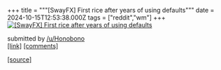 +++
title = """[SwayFX] First rice after years of using defaults"""
date = 2024-10-15T12:53:38.000Z
tags = ["reddit","wm"]
+++
[![[SwayFX] First rice after years of using defaults](https://b.thumbs.redditmedia.com/qiqCwdMqH3D8qsYLIGFQyNrtf7k396u_tnCATRATnco.jpg "[SwayFX] First rice after years of using defaults")](https://www.reddit.com/r/unixporn/comments/1g46zsm/swayfx_first_rice_after_years_of_using_defaults/)

submitted by [/u/Honobono](https://www.reddit.com/user/Honobono)  
[\[link\]](https://www.reddit.com/gallery/1g46zsm) [\[comments\]](https://www.reddit.com/r/unixporn/comments/1g46zsm/swayfx_first_rice_after_years_of_using_defaults/)

[[source]](https://www.reddit.com/r/unixporn/comments/1g46zsm/swayfx_first_rice_after_years_of_using_defaults/)
